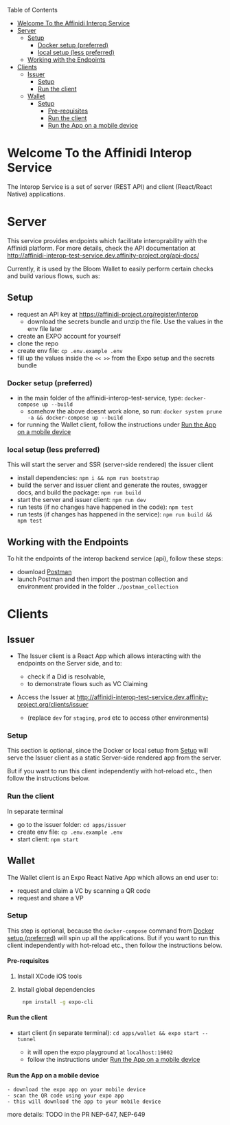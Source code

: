 Table of Contents
- [Welcome To the Affinidi Interop Service](#welcome-to-the-affinidi-interop-service)
- [Server](#server)
	- [Setup](#setup)
		- [Docker setup (preferred)](#docker-setup-preferred)
		- [local setup (less preferred)](#local-setup-less-preferred)
	- [Working with the Endpoints](#working-with-the-endpoints)
- [Clients](#clients)
	- [Issuer](#issuer)
		- [Setup](#setup-1)
		- [Run the client](#run-the-client)
	- [Wallet](#wallet)
		- [Setup](#setup-2)
			- [Pre-requisites](#pre-requisites)
			- [Run the client](#run-the-client-1)
			- [Run the App on a mobile device](#run-the-app-on-a-mobile-device)



# Welcome To the Affinidi Interop Service
The Interop Service is a set of server (REST API) and client (React/React Native) applications.

# Server
This service provides endpoints which facilitate interoprability with the Affinidi platform. For more details, check the API documentation at http://affinidi-interop-test-service.dev.affinity-project.org/api-docs/

Currently, it is used by the Bloom Wallet to easily perform certain checks and build various flows, such as:


## Setup
- request an API key at https://affinidi-project.org/register/interop
  - download the secrets bundle and unzip the file. Use the values in the env file later	
- create an EXPO account for yourself
- clone the repo
- create env file: `cp .env.example .env`
- fill up the values inside the `<< >>` from the Expo setup and the secrets bundle


### Docker setup (preferred)
- in the main folder of the affinidi-interop-test-service, type: `docker-compose up --build`
  - somehow the above doesnt work alone, so run: `docker system prune -a && docker-compose up --build`
- for running the Wallet client, follow the instructions under [Run the App on a mobile device](#run-the-app-on-a-mobile-device)


### local setup (less preferred)
This will start the server and SSR (server-side rendered) the issuer client
- install dependencies: `npm i && npm run bootstrap`
- build the server and issuer client and generate the routes, swagger docs, and build the package: `npm run build`
- start the server and issuer client: `npm run dev`
- run tests (if no changes have happened in the code): `npm test`
- run tests (if changes has happened in the service): `npm run build && npm test`


## Working with the Endpoints
To hit the endpoints of the interop backend service (api), follow these steps:
- download [Postman](https://www.postman.com/) 
- launch Postman and then import the postman collection and environment provided in the folder `./postman_collection` 



# Clients
## Issuer
- The Issuer client is a React App which allows interacting with the endpoints on the Server side, and to: 
  - check if a Did is resolvable, 
  - to demonstrate flows such as VC Claiming

- Access the Issuer at http://affinidi-interop-test-service.dev.affinity-project.org/clients/issuer
  - (replace `dev` for `staging`, `prod` etc to access other environments)



### Setup
This section is optional, since the Docker or local setup from [Setup](#setup) will serve the Issuer client as a static Server-side rendered app from the server. 

But if you want to run this client independently with hot-reload etc., then follow the instructions below.

### Run the client
In separate terminal
- go to the issuer folder: `cd apps/issuer`
- create env file: `cp .env.example .env`
- start client: `npm start`



## Wallet
The Wallet client is an Expo React Native App which allows an end user to: 
- request and claim a VC by scanning a QR code
- request and share a VP

### Setup
This step is optional, because the `docker-compose` command from [Docker setup (preferred)](#docker-setup-preferred) will spin up all the applications. But if you want to run this client independently with hot-reload etc., then follow the instructions below.

#### Pre-requisites

1. Install XCode iOS tools

2. Install global dependencies

```bash
	 npm install -g expo-cli
```

#### Run the client
- start client (in separate terminal): `cd apps/wallet && expo start --tunnel`

	- it will open the expo playground at `localhost:19002`
	- follow the instructions under [Run the App on a mobile device](#run-the-app-on-a-mobile-device)

#### Run the App on a mobile device
	- download the expo app on your mobile device
	- scan the QR code using your expo app
	- this will download the app to your mobile device 


more details: TODO in the PR NEP-647, NEP-649